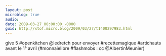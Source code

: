 ```yaml
---
layout: post
microblog: true
audio: 
date: 2009-03-27 00:00:00 -0000
guid: http://xtof.micro.blog/2009/03/27/t1400297983.html
---
```

give 5 #openkitchen @ledretch pour envoyer #recettemagique #artichauts avant le 1° avril (#monnaielibre #flashmobs : cc @AlbertinMeunier)
